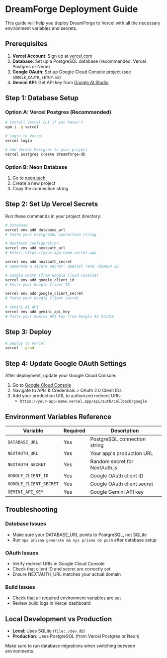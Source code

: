 # DreamForge Deployment Guide

This guide will help you deploy DreamForge to Vercel with all the necessary environment variables and secrets.

## Prerequisites

1. **Vercel Account**: Sign up at [vercel.com](https://vercel.com)
2. **Database**: Set up a PostgreSQL database (recommended: Vercel Postgres or Neon)
3. **Google OAuth**: Set up Google Cloud Console project (see `GOOGLE_OAUTH_SETUP.md`)
4. **Gemini API**: Get API key from [Google AI Studio](https://makersuite.google.com/app/apikey)

## Step 1: Database Setup

### Option A: Vercel Postgres (Recommended)
```bash
# Install Vercel CLI if you haven't
npm i -g vercel

# Login to Vercel
vercel login

# Add Vercel Postgres to your project
vercel postgres create dreamforge-db
```

### Option B: Neon Database
1. Go to [neon.tech](https://neon.tech)
2. Create a new project
3. Copy the connection string

## Step 2: Set Up Vercel Secrets

Run these commands in your project directory:

```bash
# Database
vercel env add database_url
# Paste your PostgreSQL connection string

# NextAuth configuration
vercel env add nextauth_url
# Enter: https://your-app-name.vercel.app

vercel env add nextauth_secret
# Generate a secure secret: openssl rand -base64 32

# Google OAuth (from Google Cloud Console)
vercel env add google_client_id
# Paste your Google Client ID

vercel env add google_client_secret  
# Paste your Google Client Secret

# Gemini AI API
vercel env add gemini_api_key
# Paste your Gemini API key from Google AI Studio
```

## Step 3: Deploy

```bash
# Deploy to Vercel
vercel --prod
```

## Step 4: Update Google OAuth Settings

After deployment, update your Google Cloud Console:

1. Go to [Google Cloud Console](https://console.cloud.google.com)
2. Navigate to APIs & Credentials > OAuth 2.0 Client IDs
3. Add your production URL to authorized redirect URIs:
   - `https://your-app-name.vercel.app/api/auth/callback/google`

## Environment Variables Reference

| Variable | Required | Description |
|----------|----------|-------------|
| `DATABASE_URL` | Yes | PostgreSQL connection string |
| `NEXTAUTH_URL` | Yes | Your app's production URL |
| `NEXTAUTH_SECRET` | Yes | Random secret for NextAuth.js |
| `GOOGLE_CLIENT_ID` | Yes | Google OAuth client ID |
| `GOOGLE_CLIENT_SECRET` | Yes | Google OAuth client secret |
| `GEMINI_API_KEY` | Yes | Google Gemini API key |

## Troubleshooting

### Database Issues
- Make sure your DATABASE_URL points to PostgreSQL, not SQLite
- Run `npx prisma generate && npx prisma db push` after database setup

### OAuth Issues
- Verify redirect URIs in Google Cloud Console
- Check that client ID and secret are correctly set
- Ensure NEXTAUTH_URL matches your actual domain

### Build Issues
- Check that all required environment variables are set
- Review build logs in Vercel dashboard

## Local Development vs Production

- **Local**: Uses SQLite (`file:./dev.db`)
- **Production**: Uses PostgreSQL (from Vercel Postgres or Neon)

Make sure to run database migrations when switching between environments.
